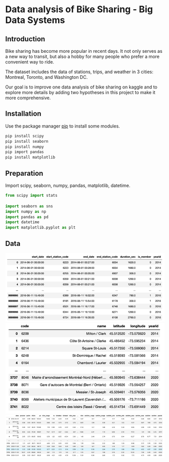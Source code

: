 # Data analysis of Bike Sharing - Big Data Systems

## Introduction

Bike sharing has become more popular in recent days. It not only serves as a new way to transit, but also a hobby for many people who prefer a more convenient way to ride.

The dataset includes the data of stations, trips, and weather in 3 cities: Montreal, Toronto, and Washington DC.

Our goal is to improve one data analysis of bike sharing on kaggle and to explore more details by adding two hypotheses in this project to make it more comprehensive.

## Installation

Use the package manager [pip](https://pip.pypa.io/en/stable/) to install some modules.

```bash
pip install scipy
pip install seaborn
pip install numpy
pip import pandas
pip install matplotlib
```

## Preparation

Import scipy, seaborn, numpy, pandas, matplotlib, datetime.

```python
from scipy import stats

import seaborn as sns
import numpy as np
import pandas as pd
import datetime
import matplotlib.pyplot as plt
```

## Data

![image](https://github.com/ken1009us/2021Fall_finals/blob/main/image/trip.png "Trip Dataframe")
![image](https://github.com/ken1009us/2021Fall_finals/blob/main/image/station.png "Station Dataframe")
![image](https://github.com/ken1009us/2021Fall_finals/blob/main/image/weather.png "Weather Dataframe")


<!-- ## Output -->
